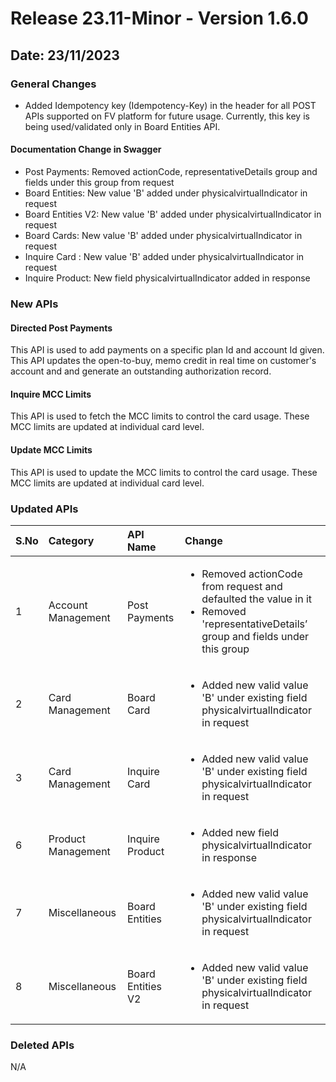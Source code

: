 # Release 23.11-Minor - Version 1.6.0

## Date: 23/11/2023

### General Changes

- Added Idempotency key (Idempotency-Key) in the header for all POST APIs supported on FV platform for future usage. Currently, this key is being used/validated only in Board Entities API.

#### Documentation Change in Swagger

- Post Payments: Removed actionCode, representativeDetails group and fields under this group from request
- Board Entities: New value 'B' added under physicalvirtualIndicator in request
- Board Entities V2: New value 'B' added under physicalvirtualIndicator in request
- Board Cards: New value 'B' added under physicalvirtualIndicator in request
- Inquire Card : New value 'B' added under physicalvirtualIndicator in request
- Inquire Product: New field physicalvirtualIndicator added in response

### New APIs

#### Directed Post Payments

This API is used to add payments on a specific plan Id and account Id given. This API updates the open-to-buy, memo credit in real time on customer's account and and generate an outstanding authorization record.

#### Inquire MCC Limits

This API is used to fetch the MCC limits to control the card usage. These MCC limits are updated at individual card level.

#### Update MCC Limits

This API is used to update the MCC limits to control the card usage. These MCC limits are updated at individual card level.

### Updated APIs

| S.No |  Category | API Name |  Change |
| :---  | :------- |  :------ | :------- |
| 1 | Account Management | Post Payments | <ul> <li>  Removed actionCode from request and defaulted the value in it <li> Removed 'representativeDetails’ group and fields under this group
| 2 | Card Management | Board Card | <ul> <li>  Added new valid value 'B' under existing field physicalvirtualIndicator in request
| 3 | Card Management | Inquire Card | <ul> <li>  Added new valid value 'B' under existing field physicalvirtualIndicator in request |
| 6 | Product Management | Inquire Product | <ul> <li>  Added new field physicalvirtualIndicator in response
| 7 | Miscellaneous | Board Entities | <ul> <li>  Added new valid value 'B' under existing field physicalvirtualIndicator in request
| 8 | Miscellaneous | Board Entities V2 | <ul> <li>  Added new valid value 'B' under existing field physicalvirtualIndicator in request

### Deleted APIs

N/A
